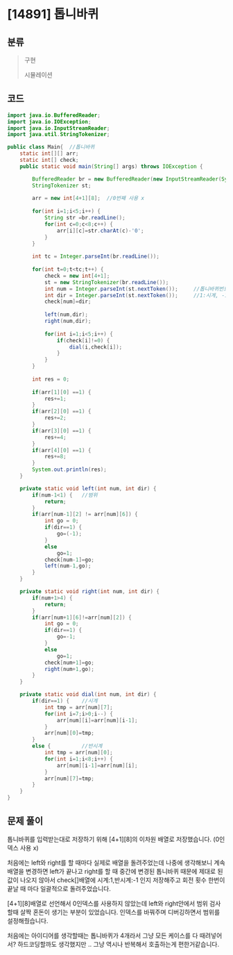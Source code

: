 # [14891] 톱니바퀴

## 분류
> 구현
>
> 시뮬레이션

## 코드
```java
import java.io.BufferedReader;
import java.io.IOException;
import java.io.InputStreamReader;
import java.util.StringTokenizer;

public class Main{	//톱니바퀴
	static int[][] arr;
	static int[] check;
	public static void main(String[] args) throws IOException {

		BufferedReader br = new BufferedReader(new InputStreamReader(System.in));
		StringTokenizer st;
		
		arr = new int[4+1][8];	//0번째 사용 x 	
		
		for(int i=1;i<5;i++) {
			String str =br.readLine();
			for(int c=0;c<8;c++) {
				arr[i][c]=str.charAt(c)-'0';
			}
		}
		
		int tc = Integer.parseInt(br.readLine());
		
		for(int t=0;t<tc;t++) {
			check = new int[4+1];
			st = new StringTokenizer(br.readLine());
			int num = Integer.parseInt(st.nextToken());		//톱니바퀴번호
			int dir = Integer.parseInt(st.nextToken());		//1:시계, -1:반시계
			check[num]=dir;
			
			left(num,dir);
			right(num,dir);
			
			for(int i=1;i<5;i++) {
				if(check[i]!=0) {
					dial(i,check[i]);
				}
			}
		}
		
		int res = 0;
		
		if(arr[1][0] ==1) {
			res+=1;
		}
		if(arr[2][0] ==1) {
			res+=2;
		}
		if(arr[3][0] ==1) {
			res+=4;
		}
		if(arr[4][0] ==1) {
			res+=8;
		}
		System.out.println(res);
	}

	private static void left(int num, int dir) {
		if(num-1<1) {	//범위
			return;
		}
		if(arr[num-1][2] != arr[num][6]) {
			int go = 0;
			if(dir==1) {
				go=(-1);
			}
			else
				go=1;
			check[num-1]=go;
			left(num-1,go);
		}		
	}

	private static void right(int num, int dir) {
		if(num+1>4) {
			return;
		}
		if(arr[num+1][6]!=arr[num][2]) {
			int go = 0;
			if(dir==1) {
				go=-1;
			}
			else
				go=1;
			check[num+1]=go;
			right(num+1,go);
		}	
	}

	private static void dial(int num, int dir) {
		if(dir==1) {	//시계
			int tmp = arr[num][7];
			for(int i=7;i>0;i--) {
				arr[num][i]=arr[num][i-1];
			}
			arr[num][0]=tmp;
		}
		else {			//반시계
			int tmp = arr[num][0];
			for(int i=1;i<8;i++) {
				arr[num][i-1]=arr[num][i];
			}
			arr[num][7]=tmp;
		}
	}
}
```

## 문제 풀이
톱니바퀴를 입력받는대로 저장하기 위해 [4+1][8]의 이차원 배열로 저장했습니다. (0인덱스 사용 x)

처음에는 left와 right를 할 때마다 실제로 배열을 돌려주었는데 나중에 생각해보니 계속 배열을 변경하면 left가 끝나고 right를 할 때 중간에 변경된 
톱니바퀴 때문에 제대로 된 값이 나오지 않아서 check[]배열에 시계:1,반시계:-1 인지 저장해주고 회전 횟수 한번이 끝날 때 마다 일괄적으로 돌려주었습니다.

[4+1][8]배열로 선언해서 0인덱스를 사용하지 않았는데 left와 right안에서 범위 검사할때 살짝 혼돈이 생기는 부분이 있었습니다. 인덱스를 바꿔주며 디버깅하면서 범위를 설정해줬습니다.

처음에는 아이디어를 생각할때는 톱니바퀴가 4개라서 그냥 모든 케이스를 다 때려넣어서? 하드코딩할까도 생각했지만 .. 그냥 역시나 반복해서 호출하는게 편한거같습니다.